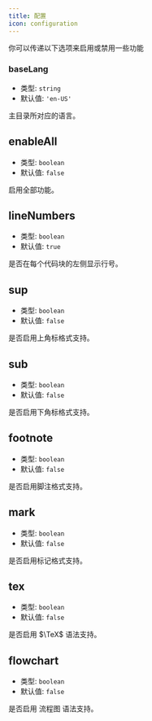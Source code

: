 ```yaml
---
title: 配置
icon: configuration
---
```


你可以传递以下选项来启用或禁用一些功能

### baseLang

- 类型: `string`
- 默认值: `'en-US'`

主目录所对应的语言。

## enableAll

- 类型: `boolean`
- 默认值: `false`

启用全部功能。

## lineNumbers

- 类型: `boolean`
- 默认值: `true`

是否在每个代码块的左侧显示行号。

## sup

- 类型: `boolean`
- 默认值: `false`

是否启用上角标格式支持。

## sub

- 类型: `boolean`
- 默认值: `false`

是否启用下角标格式支持。

## footnote

- 类型: `boolean`
- 默认值: `false`

是否启用脚注格式支持。

## mark

- 类型: `boolean`
- 默认值: `false`

是否启用标记格式支持。

## tex

- 类型: `boolean`
- 默认值: `false`

是否启用 $\TeX$ 语法支持。

## flowchart

- 类型: `boolean`
- 默认值: `false`

是否启用 流程图 语法支持。
